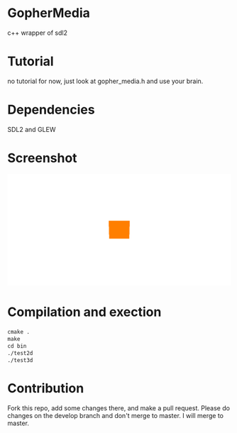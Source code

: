 # GopherMedia
c++ wrapper of sdl2

# Tutorial
no tutorial for now, just look at gopher_media.h and use your brain.

# Dependencies
SDL2 and GLEW

# Screenshot
![an orange square slightly tilted](screenshots/gophermedia1.png)

# Compilation and exection

```
cmake .
make
cd bin
./test2d
./test3d
```

# Contribution

Fork this repo, add some changes there, and make a pull request. Please do changes on the develop branch and don't merge to master. I will merge to master.
